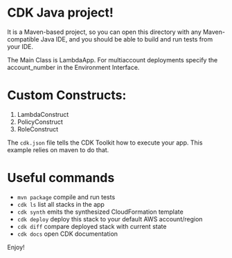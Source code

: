 
# CDK Java project!

It is a Maven-based project, so you can open this directory with any Maven-compatible Java IDE,
and you should be able to build and run tests from your IDE.

The Main Class is LambdaApp.
For multiaccount deployments specify the account_number in the Environment Interface.

# Custom Constructs:
1. LambdaConstruct
2. PolicyConstruct
3. RoleConstruct

The `cdk.json` file tells the CDK Toolkit how to execute your app. This example relies on maven
to do that.

# Useful commands

 * `mvn package`     compile and run tests
 * `cdk ls`          list all stacks in the app
 * `cdk synth`       emits the synthesized CloudFormation template
 * `cdk deploy`      deploy this stack to your default AWS account/region
 * `cdk diff`        compare deployed stack with current state
 * `cdk docs`        open CDK documentation

Enjoy!
